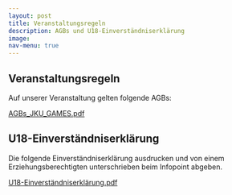 ```yaml
---
layout: post
title: Veranstaltungsregeln
description: AGBs und U18-Einverständniserklärung
image: 
nav-menu: true
---
```

## Veranstaltungsregeln

Auf unserer Veranstaltung gelten folgende AGBs:

[AGBs_JKU_GAMES.pdf](https://games.oeh.jku.at//AGBs_JKU_GAMES.pdf)

## U18-Einverständniserklärung

Die folgende Einverständniserklärung ausdrucken und von einem Erziehungsberechtigten unterschrieben beim Infopoint abgeben.

[U18-Einverständniserklärung.pdf](https://games.oeh.jku.at/U18-Einverständniserklärung.pdf)
